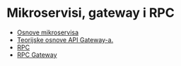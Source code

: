 # Mikroservisi, gateway i RPC

- <a href='https://github.com/lukaDoric/SOA/blob/main/MikroservisiGatewayRPC/mikroservisi.md'>Osnove mikroservisa</a>  
- <a href='https://github.com/lukaDoric/SOA/blob/main/MikroservisiGatewayRPC/api-gateway.md'>Teorijske osnove API Gateway-a.</a>  
- <a href='https://github.com/lukaDoric/SOA/blob/main/MikroservisiGatewayRPC/rpc.md'>RPC</a>  
- <a href='https://github.com/lukaDoric/SOA/blob/main/MikroservisiGatewayRPC/rpc-gateway.md'>RPC Gateway</a>
